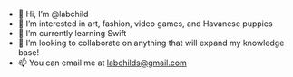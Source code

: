 - 👋 Hi, I’m @labchild
- 👀 I’m interested in art, fashion, video games, and Havanese puppies
- 🌱 I’m currently learning Swift
- 💞️ I’m looking to collaborate on anything that will expand my knowledge base! 
- 📫 You can email me at labchilds@gmail.com

<!---
labchild/labchild is a ✨ special ✨ repository because its `README.md` (this file) appears on your GitHub profile.
You can click the Preview link to take a look at your changes.
--->
